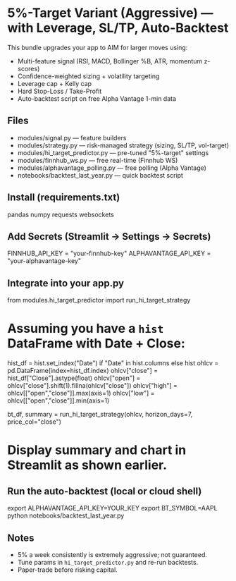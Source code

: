 
# 5%-Target Variant (Aggressive) — with Leverage, SL/TP, Auto-Backtest

This bundle upgrades your app to AIM for larger moves using:
- Multi-feature signal (RSI, MACD, Bollinger %B, ATR, momentum z-scores)
- Confidence-weighted sizing + volatility targeting
- Leverage cap + Kelly cap
- Hard Stop-Loss / Take-Profit
- Auto-backtest script on free Alpha Vantage 1-min data

## Files
- modules/signal.py — feature builders
- modules/strategy.py — risk-managed strategy (sizing, SL/TP, vol-target)
- modules/hi_target_predictor.py — pre-tuned "5%-target" settings
- modules/finnhub_ws.py — free real-time (Finnhub WS)
- modules/alphavantage_polling.py — free polling (Alpha Vantage)
- notebooks/backtest_last_year.py — quick backtest script

## Install (requirements.txt)
pandas
numpy
requests
websockets

## Add Secrets (Streamlit → Settings → Secrets)
FINNHUB_API_KEY = "your-finnhub-key"
ALPHAVANTAGE_API_KEY = "your-alphavantage-key"

## Integrate into your app.py
from modules.hi_target_predictor import run_hi_target_strategy

# Assuming you have a `hist` DataFrame with Date + Close:
hist_df = hist.set_index("Date") if "Date" in hist.columns else hist
ohlcv = pd.DataFrame(index=hist_df.index)
ohlcv["close"] = hist_df["Close"].astype(float)
ohlcv["open"] = ohlcv["close"].shift(1).fillna(ohlcv["close"])
ohlcv["high"] = ohlcv[["open","close"]].max(axis=1)
ohlcv["low"]  = ohlcv[["open","close"]].min(axis=1)

bt_df, summary = run_hi_target_strategy(ohlcv, horizon_days=7, price_col="close")
# Display summary and chart in Streamlit as shown earlier.

## Run the auto-backtest (local or cloud shell)
export ALPHAVANTAGE_API_KEY=YOUR_KEY
export BT_SYMBOL=AAPL
python notebooks/backtest_last_year.py

## Notes
- 5% a week consistently is extremely aggressive; not guaranteed.
- Tune params in `hi_target_predictor.py` and re-run backtests.
- Paper-trade before risking capital.
